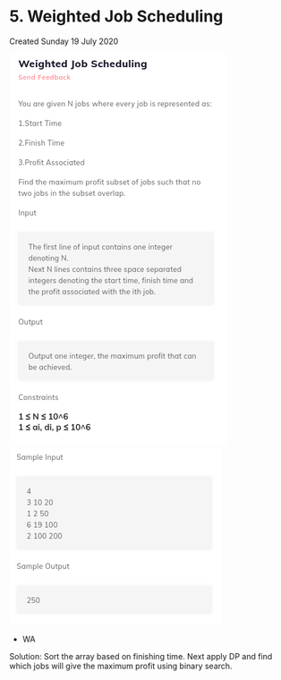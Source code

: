 # 5. Weighted Job Scheduling

Created Sunday 19 July 2020

![](/assets/5._Weighted_Job_Scheduling_-_80-image-1.png)![](/assets/5._Weighted_Job_Scheduling_-_80-image-2.png)

- WA

Solution: Sort the array based on finishing time.
Next apply DP and find which jobs will give the maximum profit using binary search.
